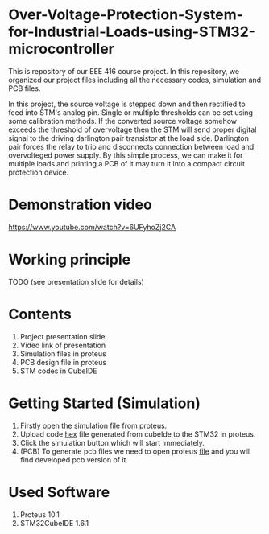 # Over-Voltage-Protection-System-for-Industrial-Loads-using-STM32-microcontroller
This is repository of our EEE 416 course project. In this repository, we organized our project files including all the necessary codes, simulation and PCB files. 

In this project, the source voltage is stepped down and then rectified to feed into STM's analog pin. Single or multiple thresholds can be set using some calibration methods. If the converted source voltage somehow exceeds the threshold of overvoltage then the STM will send proper digital signal to the driving darlington pair transistor at the load side. Darlington pair forces the relay to trip and disconnects connection between load and overvolteged power supply. By this simple process, we can make it for multiple loads and printing a PCB of it may turn it into a compact circuit protection device.

# Demonstration video
https://www.youtube.com/watch?v=6UFyhoZj2CA

# Working principle
TODO (see presentation slide for details)

# Contents
1. Project presentation slide
2. Video link of presentation
3. Simulation files in proteus
4. PCB design file in proteus
5. STM codes in CubeIDE

# Getting Started (Simulation)
1. Firstly open the simulation [file](EEE416_J2021_P10/adc.pdsprj) from proteus.
2. Upload code [hex](EEE416_J2021_P10/ADCconversion4/Debug/ADCconversion4.hex) file generated from cubeIde to the STM32 in proteus.
3. Click the simulation button which will start immediately.
4. (PCB) To generate pcb files we need to open proteus [file](adc_final_pcb.pdsprj) and you will find developed pcb version of it.

# Used Software
1. Proteus 10.1
2. STM32CubeIDE 1.6.1

